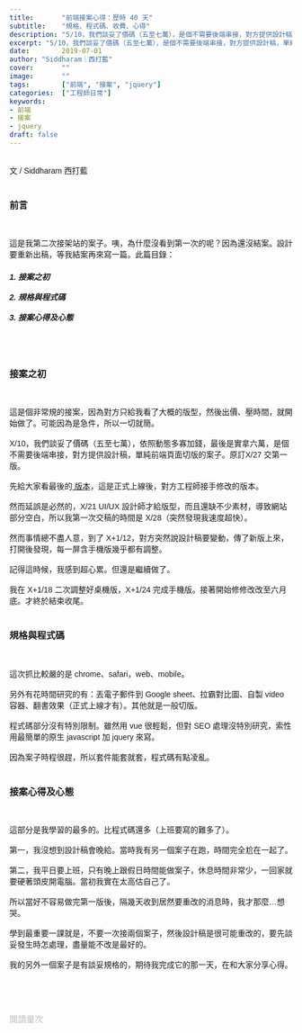 ```yaml
---
title:       "前端接案心得：歷時 40 天"
subtitle:    "規格、程式碼、收費、心得"
description: "5/10，我們談妥了價碼（五至七萬），是個不需要後端串接，對方提供設計稿，單純前端頁面切版的案子。原訂5/27 交第一版......"
excerpt: "5/10，我們談妥了價碼（五至七萬），是個不需要後端串接，對方提供設計稿，單純前端頁面切版的案子。原訂5/27 交第一版......"
date:        2019-07-01
author: "Siddharam｜西打藍"
cover:       ""
image:       ""
tags:        ["前端", "接案", "jquery"]
categories:  ["工程師日常"]
keywords:
- 前端
- 接案
- jquery
draft: false
---
```


<article style="font-family: 'Noto Sans TC', '微軟正黑體', sans-serif; font-weight: 300;">

<br>文 / Siddharam 西打藍<br><br>

<h3 class="article-h1-color">前言</h3><br>

這是我第二次接架站的案子。咦，為什麼沒看到第一次的呢？因為還沒結案。設計要重新出稿，等我結案再來寫一篇。此篇目錄：

<h5>
1. 接案之初<br><br>
2. 規格與程式碼<br><br>
3. 接案心得及心態
</h5><br><br>

<h3 class="article-h1-color">接案之初</h3><br>

這是個非常規的接案，因為對方只給我看了大概的版型，然後出價、壓時間，就開始做了。可能因為是急件，所以一切就簡。
<br><br>
X/10，我們談妥了價碼（五至七萬），依照動態多寡加錢，最後是實拿六萬，是個不需要後端串接，對方提供設計稿，單純前端頁面切版的案子。原訂X/27 交第一版。
<br><br>
先給大家看最後的<a href="https://www.ovenplus.com/" target='_blank'> 版本</a>，這是正式上線後，對方工程師接手修改的版本。
<br><br>
然而延誤是必然的，X/21 UI/UX 設計師才給版型，而且還缺不少素材，導致網站部分空白，所以我第一次交稿的時間是 X/28（突然發現我速度超快）。
<br><br>
然而事情總不盡人意，到了 X+1/12，對方突然說設計稿要變動，傳了新版上來，打開後發現，每一屏含手機版幾乎都有調整。
<br><br>
記得這時候，我感到超心累。但還是繼續做了。
<br><br>
我在 X+1/18 二次調整好桌機版，X+1/24 完成手機版。接著開始修修改改至六月底。才終於結束收尾。
<br><br>

<h3 class="article-h1-color">規格與程式碼</h3><br>

這次抓比較嚴的是 chrome、safari，web、mobile。
<br><br>
另外有花時間研究的有：丟電子郵件到 Google sheet、拉霸對比圖、自製 video 容器、翻書效果（正式上線才有）。其他就是一般切版。
<br><br>
程式碼部分沒有特別限制。雖然用 vue 很輕鬆，但對 SEO 處理沒特別研究，索性用最簡單的原生 javascript 加 jquery 來寫。
<br><br>
因為案子時程很趕，所以套件能套就套，程式碼有點凌亂。
<br><br>

<h3 class="article-h1-color">接案心得及心態</h3><br>

這部分是我學習的最多的。比程式碼還多（上班要寫的難多了）。
<br><br>
第一，我沒想到設計稿會晚給。當時我有另一個案子在跑，時間完全尬在一起了。
<br><br>
第二，我平日要上班，只有晚上跟假日時間能做案子，休息時間非常少，一回家就要硬著頭皮開電腦。當初我實在太高估自己了。
<br><br>
所以當好不容易做完第一版後，隔幾天收到居然要重改的消息時，我才那麼…想哭。
<br><br>
學到最重要一課就是，不要一次接兩個案子，然後設計稿是很可能重改的，要先談妥發生時怎處理，盡量能不改是最好的。
<br><br>
我的另外一個案子是有談妥規格的，期待我完成它的那一天，在和大家分享心得。


<br><br><br>

</article>

<div style="color: #bfbfbf; font-size: 15px;" id="busuanzi_container_page_pv">
  閱讀量<span id="busuanzi_value_page_pv"></span>次
</div>

<script src="../../js/post.js"></script>